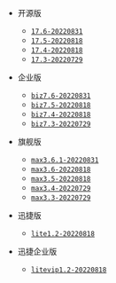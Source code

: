 - 开源版
  - [`17.6-20220831`](https://www.zentao.net/download/zentaopms17.6-81531.html)
  - [`17.5-20220818`](https://www.zentao.net/download/zentaopms17.5-81507.html)
  - [`17.4-20220818`](https://www.zentao.net/download/zentaopms17.4-81093.html)
  - [`17.3-20220729`](https://www.zentao.net/download/zentaopms17.3-81058.html)

- 企业版
  - [`biz7.6-20220831`](https://www.zentao.net/download/zentaopms.biz7.6-81529.html)
  - [`biz7.5-20220818`](https://www.zentao.net/download/zentaopms.biz7.5-81508.html)
  - [`biz7.4-20220818`](https://www.zentao.net/download/zentaopms.biz7.4-81094.html)
  - [`biz7.3-20220729`](https://www.zentao.net/download/zentaopms.biz7.3-81060.html)

- 旗舰版
  - [`max3.6.1-20220831`](https://www.zentao.net/download/max3.6.1-81530.html)
  - [`max3.6-20220818`](https://www.zentao.net/download/max3.6-81509.html)
  - [`max3.5-20220818`](https://www.zentao.net/download/max3.5-81095.html)
  - [`max3.4-20220729`](https://www.zentao.net/download/max3.4-81061.html)
  - [`max3.3-20220729`](https://www.zentao.net/dynamic/max3.3-81023.html)

- 迅捷版
  - [`lite1.2-20220818`](https://www.zentao.net/download/zentaolitev1.2-80982.html)

- 迅捷企业版
  - [`litevip1.2-20220818`](https://www.zentao.net/download/zentaolitevipv1.2-80983.html)


